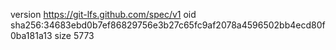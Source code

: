 version https://git-lfs.github.com/spec/v1
oid sha256:34683ebd0b7ef86829756e3b27c65fc9af2078a4596502bb4ecd80f0ba181a13
size 5773
